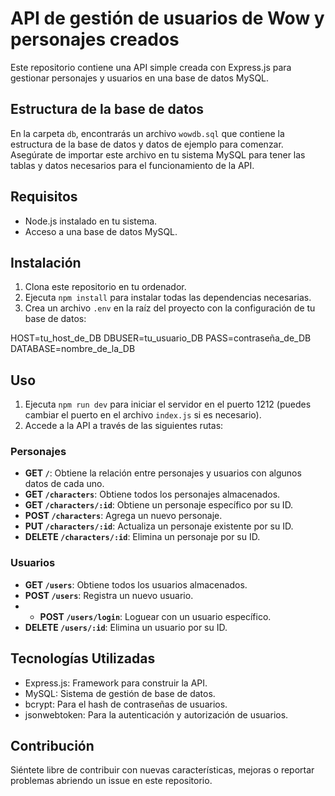 # API de gestión de usuarios de Wow y personajes creados

Este repositorio contiene una API simple creada con Express.js para gestionar personajes y usuarios en una base de datos MySQL.

## Estructura de la base de datos

En la carpeta `db`, encontrarás un archivo `wowdb.sql` que contiene la estructura de la base de datos y datos de ejemplo para comenzar. Asegúrate de importar este archivo en tu sistema MySQL para tener las tablas y datos necesarios para el funcionamiento de la API.

## Requisitos

- Node.js instalado en tu sistema.
- Acceso a una base de datos MySQL.

## Instalación

1. Clona este repositorio en tu ordenador.
2. Ejecuta `npm install` para instalar todas las dependencias necesarias.
3. Crea un archivo `.env` en la raíz del proyecto con la configuración de tu base de datos:

HOST=tu_host_de_DB
DBUSER=tu_usuario_DB
PASS=contraseña_de_DB
DATABASE=nombre_de_la_DB 


## Uso

1. Ejecuta `npm run dev` para iniciar el servidor en el puerto 1212 (puedes cambiar el puerto en el archivo `index.js` si es necesario).
2. Accede a la API a través de las siguientes rutas:

### Personajes

- **GET `/`**: Obtiene la relación entre personajes y usuarios con algunos datos de cada uno.
- **GET `/characters`**: Obtiene todos los personajes almacenados.
- **GET `/characters/:id`**: Obtiene un personaje específico por su ID.
- **POST `/characters`**: Agrega un nuevo personaje.
- **PUT `/characters/:id`**: Actualiza un personaje existente por su ID.
- **DELETE `/characters/:id`**: Elimina un personaje por su ID.

### Usuarios

- **GET `/users`**: Obtiene todos los usuarios almacenados.
- **POST `/users`**: Registra un nuevo usuario.
- - **POST `/users/login`**: Loguear con un usuario específico.
- **DELETE `/users/:id`**: Elimina un usuario por su ID.

## Tecnologías Utilizadas

- Express.js: Framework para construir la API.
- MySQL: Sistema de gestión de base de datos.
- bcrypt: Para el hash de contraseñas de usuarios.
- jsonwebtoken: Para la autenticación y autorización de usuarios.

## Contribución

Siéntete libre de contribuir con nuevas características, mejoras o reportar problemas abriendo un issue en este repositorio.

